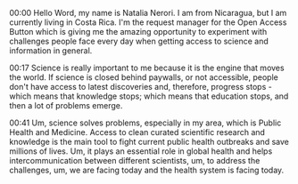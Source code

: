 00:00 Hello Word, my name is Natalia Nerori. I am from Nicaragua, but I am currently living in Costa Rica. I'm the request manager for the Open Access Button which is giving me the amazing opportunity to experiment with challenges people face every day when getting access to science and information in general.

00:17 Science is really important to me because it is the engine that moves the world. If science is closed behind paywalls, or not accessible, people don't have access to latest discoveries and, therefore, progress stops - which means that knowledge stops; which means that education stops, and then a lot of problems emerge. 

00:41 Um, science solves problems, especially in my area, which is Public Health and Medicine. Access to clean curated scientific research and knowledge is the main tool to fight current public health outbreaks and save millions of lives. Um, it plays an essential role in global health and helps intercommunication between different scientists, um, to address the challenges, um, we are facing today and the health system is facing today.
